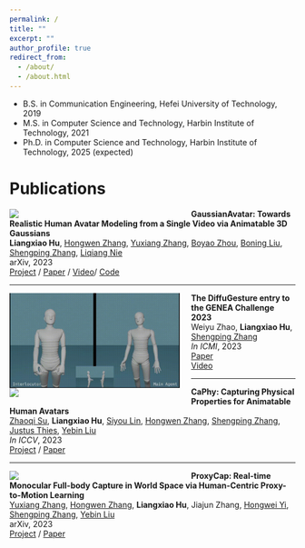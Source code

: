 ```yaml
---
permalink: /
title: ""
excerpt: ""
author_profile: true
redirect_from: 
  - /about/
  - /about.html
---
```


* B.S. in Communication Engineering, Hefei University of Technology, 2019
* M.S. in Computer Science and Technology, Harbin Institute of Technology, 2021
* Ph.D. in Computer Science and Technology, Harbin Institute of Technology, 2025 (expected)



Publications
======

<img align="left" src="../images/gaussianavatar.gif" width="300"  style="padding-right: 20px;"/>

<b>GaussianAvatar: Towards Realistic Human Avatar Modeling from a Single Video via Animatable 3D Gaussians</b><br>
<b>Liangxiao Hu</b>, [Hongwen Zhang](https://zhanghongwen.cn/), [Yuxiang Zhang](https://zhangyux15.github.io/), [Boyao Zhou](https://morpheo.inrialpes.fr/people/zhou/), [Boning Liu](), [Shengping Zhang](http://homepage.hit.edu.cn/zhangshengping), [Liqiang Nie](https://liqiangnie.github.io/)<br>
arXiv,  2023<br>
[<i class="fas fa-fw fa-globe"></i>Project](https://huliangxiao.github.io/GaussianAvatar) /
[<i class="fas fa-fw fa-file-pdf"></i>Paper](https://arxiv.org/pdf/2312.02134.pdf) /
[<i class="fas fa-fw fa-video"></i>Video](https://www.youtube.com/watch?v=a4g8Z9nCF-k)/
[<i class="fab fa-fw fa-github fa-github"></i>Code](https://github.com/huliangxiao/GaussianAvatar)<br>

---

<img align="left" src="../images/diffugesture.gif" width="300"  style="padding-right: 20px;"/>

<b>The DiffuGesture entry to the GENEA Challenge 2023</b><br>
Weiyu Zhao, <b>Liangxiao Hu</b>, [Shengping Zhang](http://homepage.hit.edu.cn/zhangshengping)<br>
*In ICMI*, 2023<br>
[<i class="fas fa-fw fa-file-pdf"></i>Paper](https://openreview.net/forum?id=swc28UDR8Wk) \
[<i class="fas fa-fw fa-video"></i>Video](https://www.youtube.com/watch?v=pFpZceVLpck)<br>

---

<img align="left" src="../images/CaPhy.gif" width="300"  style="padding-right: 20px;"/>

<b>CaPhy: Capturing Physical Properties for Animatable Human Avatars</b><br>
[Zhaoqi Su](https://suzhaoqi.github.io/), <b>Liangxiao Hu</b>, [Siyou Lin](https://jsnln.github.io/), [Hongwen Zhang](https://hongwenzhang.github.io/), [Shengping Zhang](http://homepage.hit.edu.cn/zhangshengping), [Justus Thies](https://justusthies.github.io/), [Yebin Liu](http://www.liuyebin.com/)<br>
*In ICCV*, 2023<br>
[<i class="fas fa-fw fa-globe"></i>Project](https://suzhaoqi.github.io/projects/CaPhy/) /
[<i class="fas fa-fw fa-file-pdf"></i>Paper](https://arxiv.org/abs/2308.05925)<br>

---

<img align="left" src="../images/proxycap.gif" width="300px"  style= "padding-right: 20px;">

<b>ProxyCap: Real-time Monocular Full-body Capture in World Space via Human-Centric Proxy-to-Motion Learning</b><br>
[Yuxiang Zhang](https://zhangyux15.github.io/), [Hongwen Zhang](https://hongwenzhang.github.io/), <b>Liangxiao Hu</b>, Jiajun Zhang, [Hongwei Yi](https://xyyhw.top/), [Shengping Zhang](http://homepage.hit.edu.cn/zhangshengping), [Yebin Liu](http://www.liuyebin.com/)<br>
arXiv,  2023<br>
[<i class="fas fa-fw fa-globe"></i>Project](https://liuyebin.com/proxycap/) /
[<i class="fas fa-fw fa-file-pdf"></i>Paper](https://arxiv.org/pdf/2307.01200.pdf)<br>

